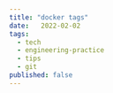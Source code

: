 ```yaml
---
title: "docker tags"
date:   2022-02-02
tags:
  - tech
  - engineering-practice
  - tips
  - git
published: false
---
```



